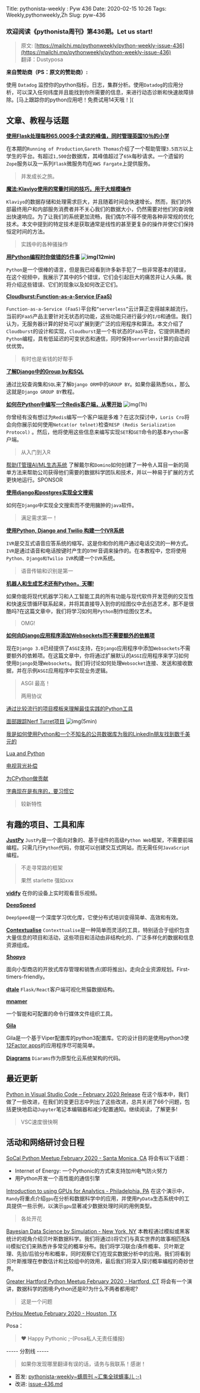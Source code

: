 Title: pythonista-weekly : Pyw 436
Date: 2020-02-15 10:26
Tags: Weekly,pythonweekly,Zh 
Slug: pyw-436

### 欢迎阅读《pythonista周刊》第436期。Let us start!


>原文: [https://mailchi.mp/pythonweekly/python-weekly-issue-436](https://mailchi.mp/pythonweekly/python-weekly-issue-436)  
>翻译：Dustyposa

**来自赞助商（PS：原文的赞助商）:**

使用 `Datadog` 监控你的python指标，日志，集群分析。使用`Datadog`的应用分析，可以深入任何纬度并且能找到你所需要的信息，来进行动态诊断和快速故障排除。[马上跟踪你的python应用吧！免费试用14天哦！](


## 文章、教程与话题

**[使用Flask处理每秒65,000多个请求的峰值，同时管理英国10％的小学](https://runninginproduction.com/podcast/10-scholarpack-runs-10-percent-of-the-uks-primary-schools-and-gets-huge-traffic)**

在本期的`Running of Production`,`Gareth Thomas`介绍了一个帮助管理`3.5百万`以上学生的平台。有超过`1,500`台数据库，其峰值超过了`65k`每秒请求。一个遗留的`Zope`服务以及一系列`Flask`微服务均在`AWS Fargate`上提供服务。

> 并发成长之旅。

**[魔法:Klaviyo使用的常量时间的技巧，用于大规模操作](https://t.co/l5c5QlApa5)**

`Klaviyo`的数据存储和处理需求巨大，并且随着时间会快速增长。然而，我们的外部最终用户和内部服务消费者并不关心我们的数据大小，仍然需要对他们的查询做出快速响应。为了让我们的系统更加流畅，我们偶尔不得不使用各种非常规的优化技术。本文中提到的特定技术是获取通常是线性的甚至更复杂的操作并使它们保持恒定时间的方法。

> 实践中的各种骚操作

**[用Python编程时你做错的5件事](https://www.youtube.com/watch?v=fMRzuwlqfzs) ![img](https://gallery.mailchimp.com/e2e180baf855ac797ef407fc7/images/8def3887-e9e9-4a48-95e0-74045a6a23fc.png)(12min)**

`Python`是一个很棒的语言，但是我已经看到许多新手犯了一些非常基本的错误，在这个视频中，我展示了其中的5个错误，它们会引起巨大的痛苦并让人头痛。我将介绍这些错误、它们的现象以及如何改正它们。



**[Cloudburst:Function-as-a-Service (FaaS)](https://arxiv.org/pdf/2001.04592.pdf)**

`Function-as-a-Service (FaaS)`平台和`“serverless”`云计算正变得越来越流行。当前的`FaaS`产品主要针对无状态的功能，这些功能只进行最少的`I/O`和通信。我们认为，无服务器计算的好处可以扩展到更广泛的应用程序和算法。本文介绍了`Cloudburst`的设计和实现，`Cloudburst`是一个有状态的`FaaS`平台，它提供熟悉的`Python`编程，具有低延迟的可变状态和通信，同时保持`serverless`计算的自动调优优势。

> 有时也是省钱的好帮手

**[了解Django中的Group by和SQL](https://hakibenita.com/django-group-by-sql)**

通过比较查询集和`SQL`来了解`Django ORM`中的`GROUP BY`。如果你最熟悉`SQL`，那么这就是`Django GROUP BY`教程。

**[如何在Python中编写一个Redis客户端，从零开始](https://youtu.be/C5KkQUKhc_4?t=325)** ![img](https://gallery.mailchimp.com/e2e180baf855ac797ef407fc7/images/8def3887-e9e9-4a48-95e0-74045a6a23fc.png)(1h)

你曾经有没有想过为`Redis`编写一个客户端是多难？在这次探讨中，`Loris Cro`将会向你展示如何使用`Netcat(or telnet)`检查`RESP (Redis Serialization Protocol)`  。然后，他将使用这些信息来编写实现`SET`和`GET`命令的基本`Python`客户端。

> 从入门到入R

[帮助IT管理AI/ML生态系统](https://hubs.ly/H0mGnnr0)
了解戴尔和`Domino`如何创建了一种令人耳目一新的简单方法来帮助公司获得他们需要的数据科学团队和技术，并以一种易于扩展的方式更快地运行。SPONSOR





**[使用django和postgres实现全文搜索](http://voorloopnul.com/blog/full-text-search-with-django-and-postgres/)**

如何在`Django`中实现全文搜索而不使用臃肿的`java`软件。

> 满足需求第一！



**[使用Python, Django and Twilio 构建一个IVR系统](https://www.twilio.com/blog/building-interactive-voice-response-ivr-system-python-django-twilio)**

`IVR`是交互式语音应答系统的缩写。这是你和你的用户通过电话交流的一种方式。`IVR`是通过语音和电话按键时产生的`DTMF`音调来操作的。在本教程中，您将使用`Python、Django和Twilio IVR`构建一个`IVR`系统。

> 语音传输和识别是第一



**[机器人和生成艺术还有Python，天哪!](https://www.generativehut.com/post/robots-and-generative-art-and-python-oh-my)**

如果你能将现代机器学习和人工智能工具的所有功能与现代软件开发范例的交互性和快速反馈循环联系起来，并将其直接导入到你的绘图仪中去创造艺术，那不是很酷吗?在这篇文章中，我们将学习如何用`Python`制作绘图仪艺术。

> OMG!

**[如何向Django应用程序添加Websockets而不需要额外的依赖项](https://jaydenwindle.com/writing/django-websockets-zero-dependencies/)**

现在`Django 3.0`已经提供了`ASGI`支持，在`Django`应用程序中添加`Websockets`不需要额外的依赖项。在这篇文章中，你将通过扩展默认的`ASGI`应用程序来学习如何使用`Django`处理`Websockets`。我们将讨论如何处理`Websocket`连接、发送和接收数据，并在示例`ASGI`应用程序中实现业务逻辑。

> ASGI 最高！
>
> 两用协议

[通过比较流行的项目模板来理解最佳实践的Python工具](https://t.co/OnTsVcUDAt)

[面部跟踪Nerf Turret项目](https://www.youtube.com/watch?v=cy3QToyba4s) ![img](https://gallery.mailchimp.com/e2e180baf855ac797ef407fc7/images/8def3887-e9e9-4a48-95e0-74045a6a23fc.png)(5min)

[我是如何使用Python和一个不知名的公共数据库为我的LinkedIn朋友找到数千美元的](https://t.co/TIKFlBD8VP)

[Lua and Python](https://lwn.net/SubscriberLink/812122/bd245e8bd1018885/)

[电视背光补偿](http://www.lofibucket.com/articles/tv_backlight_compensation.html)

[为CPython做贡献](https://paper.dropbox.com/doc/Contributing-to-CPython--AuCcNnGQvvrN0p0G89TMUSy1Ag-JlgnduI6kw9MJIaGPpN9G)

[字典现在是有序的，要习惯它](https://softwaremaniacs.org/blog/2020/02/05/dicts-ordered/en/)

> 较新特性

## 有趣的项目、工具和库

**[JustPy](https://justpy.io/)** 
`JustPy`是一个面向对象的、基于组件的高级`Python Web`框架，不需要前端编程。只需几行`Python`代码，你就可以创建交互式网站，而无需任何`JavaScript`编程。

> 不走寻常路的框架
>
> 果然 starlette 强如xxx

**[vidify](https://github.com/vidify/vidify)**
在你的设备上实时观看音乐视频。

**[DeepSpeed](https://github.com/microsoft/DeepSpeed)** 

`DeepSpeed`是一个深度学习优化库，它使分布式培训变得简单、高效和有效。

**[Contextualise](https://github.com/brettkromkamp/contextualise)**
`Contexttualise`是一种简单而灵活的工具，特别适合于组织包含大量信息的项目和活动，这些项目和活动由非结构化的、广泛多样化的数据和信息资源组成。

**[Shopyo](https://github.com/Abdur-rahmaanJ/shopyo)**

面向小型商店的开放式库存管理和销售点(即将推出)。走向企业资源规划。First-timers-friendly。



**[dtale](https://github.com/man-group/dtale)**
`Flask/React`客户端可视化熊猫数据结构。

**[mnamer](https://github.com/jkwill87/mnamer)**

一个智能和可配置的命令行媒体文件组织工具。



**[Gila](https://gila.readthedocs.io/en/latest/)** 

Gila是一个基于Viper配置库的python3配置库。它的设计目的是使用python3使[12Factor apps](https://12factor.net/)的应用程序尽可能简单。



**[Diagrams](https://github.com/mingrammer/diagrams)**
`Diarams`作为原型化云系统架构的代码。

## 最近更新

[Python in Visual Studio Code – February 2020 Release](https://devblogs.microsoft.com/python/python-in-visual-studio-code-february-2020-release/)
在这个版本中，我们做了一些改进，在我们的变更日志中列出了这些改进，总共关闭了66个问题，包括更快地启动`Jupyter`笔记本编辑器和减少配置通知。继续阅读，了解更多!

> VSC速度很快啊

## 活动和网络研讨会日程

[SoCal Python Meetup February 2020 - Santa Monica, CA](https://www.meetup.com/socalpython/events/268345566/)
将会有以下话题：

- Internet of Energy: 一个Pythonic的方式来支持加州电气防火努力
- 用Python开发一个高性能的通信引擎

[Introduction to using GPUs for Analytics - Philadelphia, PA](https://www.meetup.com/PyData-PHL/events/268253667/)
在这个演示中，`Randy`将重点介绍`gpu`在分析和数据科学中的应用，并使用`PyData`生态系统中的工具提供一些示例，以演示`gpu`显著减少数据处理时间的用例类型。

> 各处开花

[Bayesian Data Science by Simulation - New York, NY](https://www.meetup.com/nyc-uads/events/268293679/)
本教程通过模拟或黑客统计的视角介绍贝叶斯数据科学。我们将通过i)将它们与真实世界的故事相匹配& ii)模拟它们来熟悉许多常见的概率分布。我们将学习联合/条件概率、贝叶斯定理、先验/后验分布和概率，同时观察它们在现实数据分析中的应用。我们将看到贝叶斯推理在参数估计和比较组中的效用，最后我们将深入探讨概率编程的奇妙世界。



[Greater Hartford Python Meetup February 2020 - Hartford, CT](https://www.meetup.com/greaterhartfordpython/events/268256638/)
将会有一个演讲，数据科学的困境:Python还是R?为什么不两者都用呢?

> 这是一个问题

[PyHou Meetup February 2020 - Houston, TX](https://www.meetup.com/python-14/events/ndcfkrybcdbxb/)



Posa：

> ❤️ Happy Pythonic ;-(Posa私人无责任播报)  





----- 分割线 -----

> 如果你发现哪里翻译有误的话，请务与我联系！感谢！
>




- 首发: [pythonista-weekly~蠎周刊 ~汇集全球蠎事儿 ;-)](http://weekly.pychina.org/python-weekly/pyw-436.html)
- 改进: [issue-436.md](https://github.com/PyChina/weekly/blob/master/content/python-weekly/issue%23436.md)


